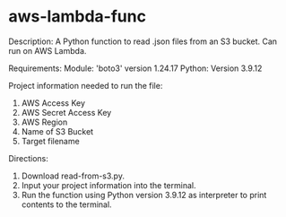 # aws-lambda-func
Description:
A Python function to read .json files from an S3 bucket. Can run on AWS Lambda.

Requirements:
Module: 'boto3' version 1.24.17
Python: Version 3.9.12

Project information needed to run the file:
  1. AWS Access Key
  2. AWS Secret Access Key
  3. AWS Region
  4. Name of S3 Bucket
  5. Target filename

Directions:
  1. Download read-from-s3.py.
  2. Input your project information into the terminal.
  3. Run the function using Python version 3.9.12 as interpreter to print contents to the terminal.

